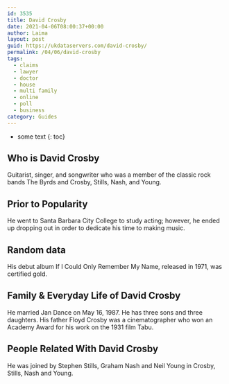 ```yaml
---
id: 3535
title: David Crosby
date: 2021-04-06T08:00:37+00:00
author: Laima
layout: post
guid: https://ukdataservers.com/david-crosby/
permalink: /04/06/david-crosby
tags:
  - claims
  - lawyer
  - doctor
  - house
  - multi family
  - online
  - poll
  - business
category: Guides
---
```


* some text
{: toc}


## Who is David Crosby
                  
                  
                  
Guitarist, singer, and songwriter who was a member of the classic rock bands The Byrds and Crosby, Stills, Nash, and Young.
                  
              
            
              
            
                
                
                
## Prior to Popularity
                  
                  
                  
He went to Santa Barbara City College to study acting; however, he ended up dropping out in order to dedicate his time to making music.
                  
              
            
              
            
                
                
                
## Random data
                  
                  
                  
His debut album If I Could Only Remember My Name, released in 1971, was certified gold.
                  
              
            
              
            
                
                
                
## Family & Everyday Life of David Crosby
                  
                  
                  
He married Jan Dance on May 16, 1987. He has three sons and three daughters. His father Floyd Crosby was a cinematographer who won an Academy Award for his work on the 1931 film Tabu.
                  
              
            
              
            
                
                
                
## People Related With David Crosby
                  
                  
                  
He was joined by Stephen Stills, Graham Nash and Neil Young in Crosby, Stills, Nash and Young.
                  
              
            
              
            
                
              
            
              
              
            
            
              
            
          
          
          